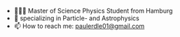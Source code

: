 - 👨🏻‍🎓 Master of Science Physics Student from Hamburg
- 🔭 specializing in Particle- and Astrophysics
- 📫 How to reach me: paulerdle01@gmail.com
<!--
**ErdlePa/ErdlePa** is a ✨ _special_ ✨ repository because its `README.md` (this file) appears on your GitHub profile.

Here are some ideas to get you started:

- 🔭 I’m currently working on ...
- 🌱 I’m currently learning ...
- 👯 I’m looking to collaborate on ...
- 🤔 I’m looking for help with ...
- 💬 Ask me about ...
- 📫 How to reach me: ...
- 😄 Pronouns: ...
- ⚡ Fun fact: ...
-->
